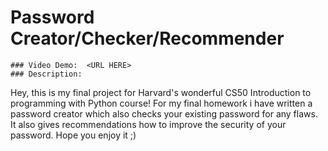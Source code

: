  # Password Creator/Checker/Recommender
    ### Video Demo:  <URL HERE>
    ### Description:
Hey, this is my final project for Harvard's wonderful CS50 Introduction to programming with Python course!
For my final homework i have written a password creator which also checks your existing password for any flaws. It also gives recommendations how to improve the security of your password. 
Hope you enjoy it ;) 
